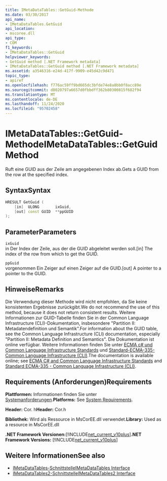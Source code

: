 ```yaml
---
title: IMetaDataTables::GetGuid-Methode
ms.date: 03/30/2017
api_name:
- IMetaDataTables.GetGuid
api_location:
- mscoree.dll
api_type:
- COM
f1_keywords:
- IMetaDataTables::GetGuid
helpviewer_keywords:
- GetGuid method [.NET Framework metadata]
- IMetaDataTables::GetGuid method [.NET Framework metadata]
ms.assetid: a3546316-e24d-417f-9909-e45d42c9d471
topic_type:
- apiref
ms.openlocfilehash: f776ac59ff9bd665dc3bfde74e8a8bb0f8acc89e
ms.sourcegitcommit: d8020797a6657d0fbbdff362b80300815f682f94
ms.translationtype: MT
ms.contentlocale: de-DE
ms.lasthandoff: 11/24/2020
ms.locfileid: "95702458"
---
```

# <a name="imetadatatablesgetguid-method"></a><span data-ttu-id="9e2bf-102">IMetaDataTables::GetGuid-Methode</span><span class="sxs-lookup"><span data-stu-id="9e2bf-102">IMetaDataTables::GetGuid Method</span></span>

<span data-ttu-id="9e2bf-103">Ruft eine GUID aus der Zeile am angegebenen Index ab.</span><span class="sxs-lookup"><span data-stu-id="9e2bf-103">Gets a GUID from the row at the specified index.</span></span>  
  
## <a name="syntax"></a><span data-ttu-id="9e2bf-104">Syntax</span><span class="sxs-lookup"><span data-stu-id="9e2bf-104">Syntax</span></span>  
  
```cpp  
HRESULT GetGuid (
    [in]  ULONG       ixGuid,  
    [out] const GUID  **ppGUID  
);  
```  
  
## <a name="parameters"></a><span data-ttu-id="9e2bf-105">Parameter</span><span class="sxs-lookup"><span data-stu-id="9e2bf-105">Parameters</span></span>  

 `ixGuid`  
 <span data-ttu-id="9e2bf-106">in Der Index der Zeile, aus der die GUID abgeleitet werden soll.</span><span class="sxs-lookup"><span data-stu-id="9e2bf-106">[in] The index of the row from which to get the GUID.</span></span>  
  
 `ppGuid`  
 <span data-ttu-id="9e2bf-107">vorgenommen Ein Zeiger auf einen Zeiger auf die GUID.</span><span class="sxs-lookup"><span data-stu-id="9e2bf-107">[out] A pointer to a pointer to the GUID.</span></span>  
  
## <a name="remarks"></a><span data-ttu-id="9e2bf-108">Hinweise</span><span class="sxs-lookup"><span data-stu-id="9e2bf-108">Remarks</span></span>  

  <span data-ttu-id="9e2bf-109">Die Verwendung dieser Methode wird nicht empfohlen, da Sie keine konsistenten Ergebnisse zurückgibt.</span><span class="sxs-lookup"><span data-stu-id="9e2bf-109">We do not recommend the use of this method, because it does not return consistent results.</span></span> <span data-ttu-id="9e2bf-110">Weitere Informationen zur GUID-Tabelle finden Sie in der Common Language Infrastructure (CLI)-Dokumentation, insbesondere "Partition II: Metadatendefinition und Semantik".</span><span class="sxs-lookup"><span data-stu-id="9e2bf-110">For information about the GUID table, see the Common Language Infrastructure (CLI) documentation, especially "Partition II: Metadata Definition and Semantics".</span></span> <span data-ttu-id="9e2bf-111">Die Dokumentation ist online verfügbar. Weitere Informationen finden Sie unter [ECMA c# und Common Language Infrastructure Standards](../../../standard/components.md#applicable-standards) und [Standard-ECMA-335-Common Language Infrastructure (CLI)](http://www.ecma-international.org/publications/standards/Ecma-335.htm).</span><span class="sxs-lookup"><span data-stu-id="9e2bf-111">The documentation is available online; see [ECMA C# and Common Language Infrastructure Standards](../../../standard/components.md#applicable-standards) and [Standard ECMA-335 - Common Language Infrastructure (CLI)](http://www.ecma-international.org/publications/standards/Ecma-335.htm).</span></span>  
  
## <a name="requirements"></a><span data-ttu-id="9e2bf-112">Requirements (Anforderungen)</span><span class="sxs-lookup"><span data-stu-id="9e2bf-112">Requirements</span></span>  

 <span data-ttu-id="9e2bf-113">**Plattformen:** Informationen finden Sie unter [Systemanforderungen](../../get-started/system-requirements.md).</span><span class="sxs-lookup"><span data-stu-id="9e2bf-113">**Platforms:** See [System Requirements](../../get-started/system-requirements.md).</span></span>  
  
 <span data-ttu-id="9e2bf-114">**Header:** Cor. h</span><span class="sxs-lookup"><span data-stu-id="9e2bf-114">**Header:** Cor.h</span></span>  
  
 <span data-ttu-id="9e2bf-115">**Bibliothek:** Wird als Ressource in MsCorEE.dll verwendet.</span><span class="sxs-lookup"><span data-stu-id="9e2bf-115">**Library:** Used as a resource in MsCorEE.dll</span></span>  
  
 <span data-ttu-id="9e2bf-116">**.NET Framework Versionen:**[!INCLUDE[net_current_v10plus](../../../../includes/net-current-v10plus-md.md)]</span><span class="sxs-lookup"><span data-stu-id="9e2bf-116">**.NET Framework Versions:** [!INCLUDE[net_current_v10plus](../../../../includes/net-current-v10plus-md.md)]</span></span>  
  
## <a name="see-also"></a><span data-ttu-id="9e2bf-117">Weitere Informationen</span><span class="sxs-lookup"><span data-stu-id="9e2bf-117">See also</span></span>

- [<span data-ttu-id="9e2bf-118">IMetaDataTables-Schnittstelle</span><span class="sxs-lookup"><span data-stu-id="9e2bf-118">IMetaDataTables Interface</span></span>](imetadatatables-interface.md)
- [<span data-ttu-id="9e2bf-119">IMetaDataTables2-Schnittstelle</span><span class="sxs-lookup"><span data-stu-id="9e2bf-119">IMetaDataTables2 Interface</span></span>](imetadatatables2-interface.md)
